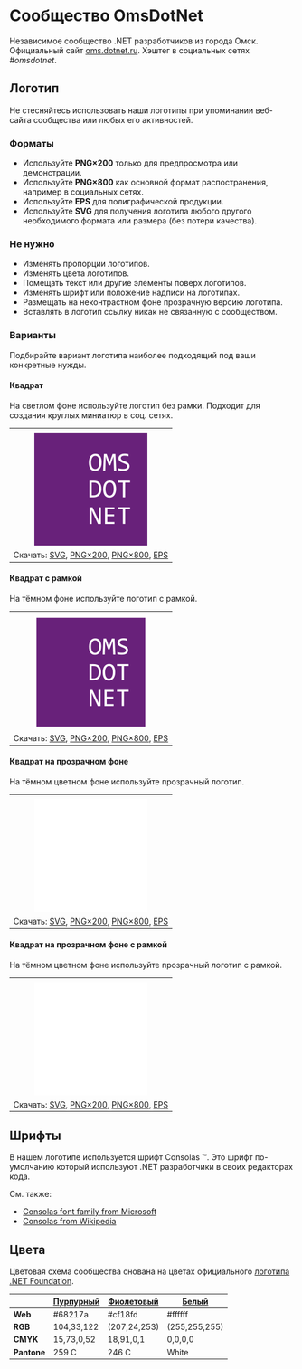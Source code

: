 ﻿# Сообщество OmsDotNet

Независимое сообщество .NET разработчиков из города Омск. Официальный сайт [oms.dotnet.ru](https://oms.dotnet.ru/). Хэштег в социальных сетях _#omsdotnet_.

## Логотип

Не стесняйтесь использовать наши логотипы при упоминании веб-сайта сообщества или любых его активностей.

### Форматы

- Используйте **PNG×200** только для предпросмотра или демонстрации.
- Используйте **PNG×800** как основной формат распостранения, например в социальных сетях.
- Используйте **EPS** для полиграфической продукции.
- Используйте **SVG** для получения логотипа любого другого необходимого формата или размера (без потери качества).

### Не нужно

- Изменять пропорции логотипов.
- Изменять цвета логотипов.
- Помещать текст или другие элементы поверх логотипов.
- Изменять шрифт или положение надписи на логотипах.
- Размещать на неконтрастном фоне прозрачную версию логотипа.
- Вставлять в логотип ссылку никак не связанную с сообществом.

### Варианты

Подбирайте вариант логотипа наиболее подходящий под ваши конкретные нужды.

#### Квадрат

На светлом фоне используйте логотип без рамки. Подходит для создания круглых миниатюр в соц. сетях.

|       |
| :---: |
|       |
| ![Квадратный логотип OmsDotNet](omsdotnet-logo-squared-200.png) |
| Скачать: [SVG](https://raw.githubusercontent.com/AnatolyKulakov/SpbDotNet/master/Logo/Oms/omsdotnet-logo-squared.svg), [PNG×200](https://raw.githubusercontent.com/AnatolyKulakov/SpbDotNet/master/Logo/Oms/omsdotnet-logo-squared-200.png), [PNG×800](https://raw.githubusercontent.com/AnatolyKulakov/SpbDotNet/master/Logo/Oms/omsdotnet-logo-squared-800.png), [EPS](https://raw.githubusercontent.com/AnatolyKulakov/SpbDotNet/master/Logo/Oms/omsdotnet-logo-squared.eps) |

#### Квадрат с рамкой

На тёмном фоне используйте логотип с рамкой.

|       |
| :---: |
|       |
| ![Квадратный логотип OmsDotNet с рамкой](omsdotnet-logo-squared-bordered-200.png) |
| Скачать: [SVG](https://raw.githubusercontent.com/AnatolyKulakov/SpbDotNet/master/Logo/Oms/omsdotnet-logo-squared-bordered.svg), [PNG×200](https://raw.githubusercontent.com/AnatolyKulakov/SpbDotNet/master/Logo/Oms/omsdotnet-logo-squared-bordered-200.png), [PNG×800](https://raw.githubusercontent.com/AnatolyKulakov/SpbDotNet/master/Logo/Oms/omsdotnet-logo-squared-bordered-800.png), [EPS](https://raw.githubusercontent.com/AnatolyKulakov/SpbDotNet/master/Logo/Oms/omsdotnet-logo-squared-bordered.eps) |

#### Квадрат на прозрачном фоне

На тёмном цветном фоне используйте прозрачный логотип.

|       |
| :---: |
|       |
| ![Квадратный прозрачный логотип OmsDotNet](omsdotnet-logo-squared-white-200.png) |
| Скачать: [SVG](https://raw.githubusercontent.com/AnatolyKulakov/SpbDotNet/master/Logo/Oms/omsdotnet-logo-squared-white.svg), [PNG×200](https://raw.githubusercontent.com/AnatolyKulakov/SpbDotNet/master/Logo/Oms/omsdotnet-logo-squared-white-200.png), [PNG×800](https://raw.githubusercontent.com/AnatolyKulakov/SpbDotNet/master/Logo/Oms/omsdotnet-logo-squared-white-800.png), [EPS](https://raw.githubusercontent.com/AnatolyKulakov/SpbDotNet/master/Logo/Oms/omsdotnet-logo-squared-white.eps) |

#### Квадрат на прозрачном фоне с рамкой

На тёмном цветном фоне используйте прозрачный логотип с рамкой.

|       |
| :---: |
|       |
| ![Квадратный прозрачный логотип OmsDotNet с рамкой](omsdotnet-logo-squared-white-bordered-200.png)  |
| Скачать: [SVG](https://raw.githubusercontent.com/AnatolyKulakov/SpbDotNet/master/Logo/Oms/omsdotnet-logo-squared-white-bordered.svg), [PNG×200](https://raw.githubusercontent.com/AnatolyKulakov/SpbDotNet/master/Logo/Oms/omsdotnet-logo-squared-white-bordered-200.png), [PNG×800](https://raw.githubusercontent.com/AnatolyKulakov/SpbDotNet/master/Logo/Oms/omsdotnet-logo-squared-white-bordered-800.png), [EPS](https://raw.githubusercontent.com/AnatolyKulakov/SpbDotNet/master/Logo/Oms/omsdotnet-logo-squared-white-bordered.eps) |

## Шрифты

В нашем логотипе используется шрифт Consolas ™. Это шрифт по-умолчанию который используют .NET разработчики в своих редакторах кода.

См. также:

- [Consolas font family from Microsoft](https://docs.microsoft.com/en-us/typography/font-list/consolas)
- [Consolas from Wikipedia](https://en.wikipedia.org/wiki/Consolas)

## Цвета

Цветовая схема сообщества снована на цветах официального [логотипа .NET Foundation](https://github.com/dotnet/swag/tree/master/logo).

|             | [Пурпурный](https://www.color-hex.com/color/68217a) | [Фиолетовый](https://www.color-hex.com/color/cf18fd) | [Белый](https://www.color-hex.com/color/ffffff) |
| ----------- | --------------------------------------------------- | ---------------------------------------------------- | ----------------------------------------------- |
| **Web**     | #68217a                                             | #cf18fd                                              | #ffffff                                         |
| **RGB**     | 104,33,122                                          | (207,24,253)                                         | (255,255,255)                                   |
| **CMYK**    | 15,73,0,52                                          | 18,91,0,1                                            | 0,0,0,0                                         |
| **Pantone** | 259 C                                               | 246 C                                                | White                                           |

